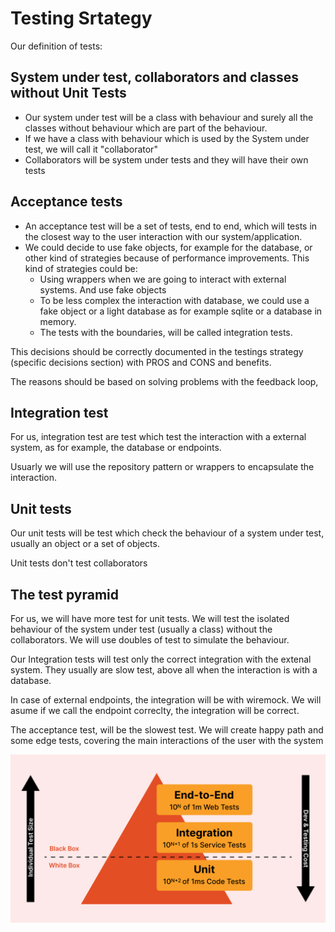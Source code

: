 # Testing Srtategy

Our definition of tests:

## System under test, collaborators and classes without Unit Tests
- Our system under test will be a class with behaviour and surely all the classes without behaviour
  which are part of the behaviour.
- If we have a class with behaviour which is used by the System under test, we will call it "collaborator"
- Collaborators will be system under tests and they will have their own tests

## Acceptance tests

- An acceptance test will be a set of tests, end to end, which will tests in the closest way to the
  user interaction with our system/application.
- We could decide to use fake objects, for example for the database, or other kind of strategies
  because of performance improvements. This kind of strategies could be:
	- Using wrappers when we are going to interact with external systems. And use fake objects
	- To be less complex the interaction with database, we could use a fake object or a light
          database as for example sqlite or a database in memory.
	- The tests with the boundaries, will be called integration tests.

This decisions should be correctly documented in the testings strategy (specific decisions section)
with PROS and CONS and benefits.

The reasons should be based on solving problems with the feedback loop,

## Integration test

For us, integration test are test which test the interaction with a external system, as for example,
the database or endpoints.

Usuarly we will use the repository pattern or wrappers to encapsulate the interaction.

## Unit tests

Our unit tests will be test which check the behaviour of a system under test, usually an object or
a set of objects.

Unit tests don't test collaborators

## The test pyramid

For us, we will have more test for unit tests. We will test the isolated behaviour of the system
under test (usually a class) without the collaborators. We will use doubles of test to simulate the
behaviour.

Our Integration tests will test only the correct integration with the extenal system. They usually are
slow test, above all when the interaction is with a database.

In case of external endpoints, the integration will be with wiremock. We will asume if we call the
endpoint correclty, the integration will be correct.

The acceptance test, will be the slowest test. We will create happy path and some edge tests, covering
the main interactions of the user with the system

![Test pyrmamid](./documentation/test-pyramid.png)


